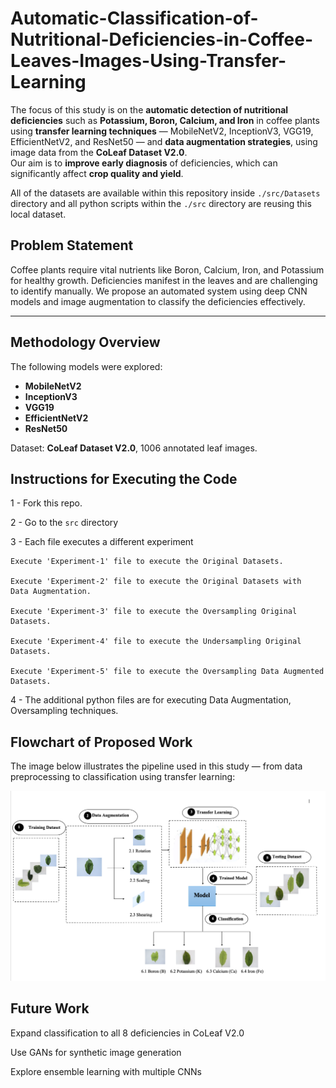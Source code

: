 # Automatic-Classification-of-Nutritional-Deficiencies-in-Coffee-Leaves-Images-Using-Transfer-Learning


The focus of this study is on the **automatic detection of nutritional deficiencies** such as **Potassium, Boron, Calcium, and Iron** in coffee plants using **transfer learning techniques** — MobileNetV2, InceptionV3, VGG19, EfficientNetV2, and ResNet50 — and **data augmentation strategies**, using image data from the **CoLeaf Dataset V2.0**.  
Our aim is to **improve early diagnosis** of deficiencies, which can significantly affect **crop quality and yield**.

All of the datasets are available within this repository inside `./src/Datasets` directory and all python scripts within the `./src` directory are reusing this local dataset.

## Problem Statement

Coffee plants require vital nutrients like Boron, Calcium, Iron, and Potassium for healthy growth. Deficiencies manifest in the leaves and are challenging to identify manually. We propose an automated system using deep CNN models and image augmentation to classify the deficiencies effectively.

---

## Methodology Overview

The following models were explored:
- **MobileNetV2**
- **InceptionV3**
- **VGG19**
- **EfficientNetV2**
- **ResNet50**

Dataset: **CoLeaf Dataset V2.0**, 1006 annotated leaf images.

## Instructions for Executing the Code


1 - Fork this repo.

2 - Go to the `src` directory

3 - Each file executes a different experiment

    Execute 'Experiment-1' file to execute the Original Datasets.

    Execute 'Experiment-2' file to execute the Original Datasets with 
    Data Augmentation.

    Execute 'Experiment-3' file to execute the Oversampling Original Datasets.

    Execute 'Experiment-4' file to execute the Undersampling Original Datasets.

    Execute 'Experiment-5' file to execute the Oversampling Data Augmented Datasets.

4 - The additional python files are for executing Data Augmentation, Oversampling techniques.



## Flowchart of Proposed Work

The image below illustrates the pipeline used in this study — from data preprocessing to classification using transfer learning:

![Flowchart of Proposed Work](https://raw.githubusercontent.com/sarath1102/Automatic-Classification-of-Nutritional-Deficiencies-in-Coffee-Leaves-Images-Using-Transfer-Learning/main/flowchart.png)


## Future Work
Expand classification to all 8 deficiencies in CoLeaf V2.0

Use GANs for synthetic image generation

Explore ensemble learning with multiple CNNs

